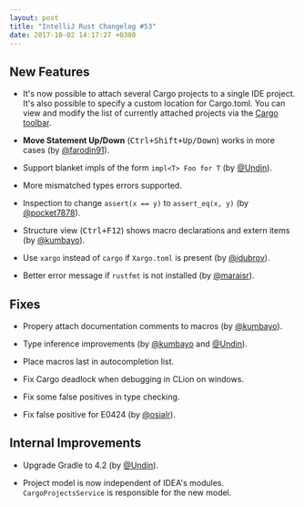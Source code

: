 ```yaml
---
layout: post
title: "IntelliJ Rust Changelog #53"
date: 2017-10-02 14:17:27 +0300
---
```



## New Features

* It's now possible to attach several Cargo projects to a single IDE project.
  It's also possible to specify a custom location for Cargo.toml. You can
  view and modify the list of currently attached projects via the 
  [Cargo toolbar](https://user-images.githubusercontent.com/1711539/31075734-aae32da2-a77f-11e7-8d5a-e962fcfad8d8.png).

* **Move Statement Up/Down** (<kbd>Ctrl+Shift+Up/Down</kbd>) works in more cases 
  (by [@farodin91]).
  
* Support blanket impls of the form `impl<T> Foo for T` (by [@Undin]).

* More mismatched types errors supported.      

* Inspection to change `assert(x == y)` to `assert_eq(x, y)` (by [@pocket7878]).

* Structure view (<kbd>Ctrl+F12</kbd>) shows macro declarations and extern items 
  (by [@kumbayo]).

* Use `xargo` instead of `cargo` if `Xargo.toml` is present (by [@idubrov]).

* Better error message if `rustfmt` is not installed (by [@maraisr]).


## Fixes

* Propery attach documentation comments to macros (by [@kumbayo]).

* Type inference improvements (by [@kumbayo] and [@Undin]).

* Place macros last in autocompletion list.

* Fix Cargo deadlock when debugging in CLion on windows.

* Fix some false positives in type checking.

* Fix false positive for E0424 (by [@osialr]).


## Internal Improvements

* Upgrade Gradle to 4.2 (by [@Undin]).

* Project model is now independent of IDEA's modules. `CargoProjectsService` is
  responsible for the new model.

[@Undin]: https://github.com/Undin
[@farodin91]: https://github.com/farodin91
[@idubrov]: https://github.com/idubrov
[@kumbayo]: https://github.com/kumbayo
[@maraisr]: https://github.com/maraisr
[@osialr]: https://github.com/osialr
[@pocket7878]: https://github.com/pocket7878
